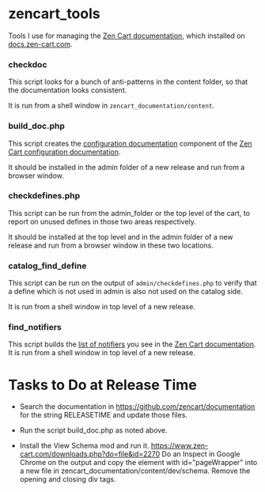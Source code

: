# zencart_tools
Tools I use for managing the [Zen Cart documentation](https://github.com/zencart/documentation), which installed on [docs.zen-cart.com](https://docs.zen-cart.com/). 

### checkdoc
This script looks for a bunch of anti-patterns in the content folder, so that the documentation looks consistent. 

It is run from a shell window in `zencart_documentation/content`.

### build\_doc.php
This script creates the [configuration documentation](https://docs.zen-cart.com/user/admin_pages/configuration/) component of the [Zen Cart configuration documentation](https://docs.zen-cart.com/).

It should be installed in the admin folder of a new release and run from a browser window.

### checkdefines.php 
This script can be run from the admin_folder or the top level of the cart, to report on unused defines in those two areas respectively. 

It should be installed at the top level and in the admin folder of a new release and run from a browser window in these two locations.

### catalog\_find\_define
This script can be run on the output of `admin/checkdefines.php` to verify that a define which is not used in admin is also not used on the catalog side. 

It is run from a shell window in top level of a new release.

### find\_notifiers
This script builds the [list of notifiers](https://docs.zen-cart.com/dev/code/notifiers_list/) you see in the [Zen Cart documentation](https://docs.zen-cart.com/).
It is run from a shell window in top level of a new release.

# Tasks to Do at Release Time
- Search the documentation in https://github.com/zencart/documentation for the string RELEASETIME and update those files. 

- Run the script build\_doc.php as noted above.

- Install the View Schema mod and run it.
https://www.zen-cart.com/downloads.php?do=file&id=2270
Do an Inspect in Google Chrome on the output and copy the element
with id="pageWrapper" into a new file in zencart_documentation/content/dev/schema.  Remove the opening and closing div tags. 



